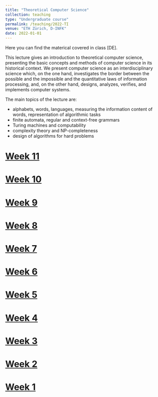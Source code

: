 ```yaml
---
title: "Theoretical Computer Science"
collection: teaching
type: "Undergraduate course"
permalink: /teaching/2022-TI
venue: "ETH Zürich, D-INFK"
date: 2022-01-01
---
```


Here you can find the materical covered in class [DE].

This lecture gives an introduction to theoretical computer science, presenting the basic concepts and methods of computer science in its historical context. We present computer science as an interdisciplinary science which, on the one hand, investigates the border between the possible and the impossible and the quantitative laws of information processing, and, on the other hand, designs, analyzes, verifies, and implements computer systems.

The main topics of the lecture are:

- alphabets, words, languages, measuring the information content of words, representation of algorithmic tasks
- finite automata, regular and context-free grammars
- Turing machines and computability
- complexity theory and NP-completeness
- design of algorithms for hard problems

[Week 11](http://lbrilh.github.io/files/2022/Uebungsstunde_1.pdf)
======


[Week 10](http://lbrilh.github.io/files/2022/Uebungsstunde_10.pdf)
======


[Week 9](http://lbrilh.github.io/files/2022/Uebungsstunde_9.pdf)
======


[Week 8](http://lbrilh.github.io/files/2022/Uebungsstunde_8.pdf)
======


[Week 7](http://lbrilh.github.io/files/2022/Uebungsstunde_7.pdf)
======


[Week 6](http://lbrilh.github.io/files/2022/Uebungsstunde_6.pdf)
======


[Week 5](http://lbrilh.github.io/files/2022/Uebungsstunde_5.pdf)
======


[Week 4](http://lbrilh.github.io/files/2022/Uebungsstunde_4.pdf)
======


[Week 3](http://lbrilh.github.io/files/2022/Uebungsstunde_3.pdf)
======


[Week 2](http://lbrilh.github.io/files/2022/Uebungsstunde_2.pdf)
======


[Week 1](http://lbrilh.github.io/files/2022/Uebungsstunde_1.pdf)
======
